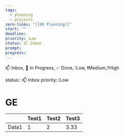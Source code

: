 ```yaml
---
tags:
  - planning
  - projects
zero-links: "[[00 Planning]]"
start: ""
deadline: 
priority: ❕Low
status: 📫 Inbox
prompt: 
progress:
---
```

📫 Inbox, 📌 In Progress, ✅ Done, ❕Low, ❗Medium,‼️High

status:: 📫 Inbox
priority::❕Low
# GE


|       | Test1 | Test2 | Test3 |
| ----- | ----- | ----- | ----- |
| Data1 | 1     | 2     | 3.33  |

